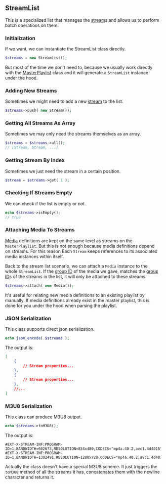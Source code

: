 ## StreamList
This is a specialized list that manages the [stream](stream.md)s and allows us to perform batch operations on them.

### Initialization
If we want, we can instantiate the StreamList class directly.

```php
$streams = new StreamList();
```

But most of the time we don't need to, because we usually work directly with the [MasterPlaylist](master-playlist.md) class and it will generate a `StreamList` instance under the hood.

### Adding New Streams
Sometimes we might need to add a new [stream](stream.md) to the list.

```php
$streams->push( new Stream());
```

### Getting All Streams As Array
Sometimes we may only need the streams themselves as an array.

```php
$streams = $streams->all();
// [Stream, Stream, ...]
```

### Getting Stream By Index
Sometimes we just need the stream in a certain position.

```php
$stream = $streams->get( 1 );
```

### Checking If Streams Empty
We can check if the list is empty or not.

```php
echo $streams->isEmpty();
// true
```

### Attaching Media To Streams
[Media](media.md) definitions are kept on the same level as streams on the `MasterPlaylist`. But this is not enough because media definitions depend on streams. For this reason Each `Stream` keeps references to its associated media instances within itself.

Back to the stream list scenario, we can attach a `Media` instance to the whole `StreamList`. If the [group ID](group-id.md) of the media we gave, matches the [group ID](group-id.md)s of the streams in the list, it will only be attached to these streams.

```php
$streams->attach( new Media());
```

It's useful for relating new media definitions to an existing playlist by manually. If media definitions already exist in the master playlist, this is done for you under the hood when parsing the playlist.

### JSON Serialization
This class supports direct json serialization.

```php
echo json_encode( $streams );
```

The output is:

```json
[
	{
		// Stream properties...
	},
	{
		// Stream properties...
	},
	//...
]
```

### M3U8 Serialization
This class can produce M3U8 output.

```php
echo $streams->toM3U8();
```

The output is:

```m3u8
#EXT-X-STREAM-INF:PROGRAM-ID=1,BANDWIDTH=602673,RESOLUTION=854x480,CODECS="mp4a.40.2,avc1.4d4015"
#EXT-X-STREAM-INF:PROGRAM-ID=1,BANDWIDTH=1302491,RESOLUTION=1280x720,CODECS="mp4a.40.2,avc1.4d4015"
```

Actually the class doesn't have a special M3U8 scheme. It just triggers the `toM3U8` method of all the streams it has, concatenates them with the newline character and returns it.

